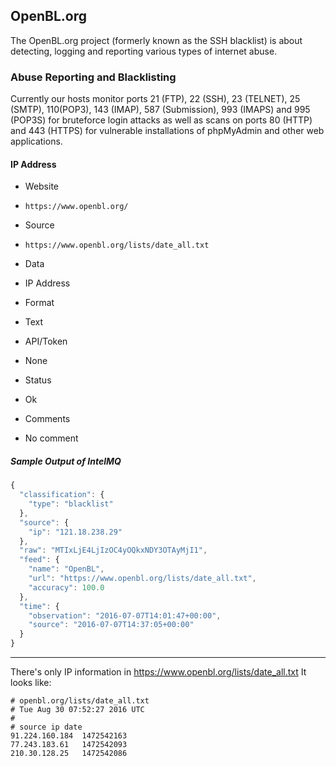 ## OpenBL.org

The OpenBL.org project (formerly known as the SSH blacklist) is about detecting,
logging and reporting various types of internet abuse.

### Abuse Reporting and Blacklisting

Currently our hosts monitor ports 21 (FTP), 22 (SSH), 23 (TELNET), 25 (SMTP),
110(POP3), 143 (IMAP), 587 (Submission), 993 (IMAPS) and 995 (POP3S) for
bruteforce login attacks as well as scans on ports 80 (HTTP) and 443 (HTTPS) for
vulnerable installations of phpMyAdmin and other web applications.

#### IP Address
>
* Website
 - `https://www.openbl.org/`
* Source
 - `https://www.openbl.org/lists/date_all.txt`
* Data
 - IP Address
* Format
 - Text
* API/Token
 - None
* Status
 - Ok
* Comments
 - No comment

##### Sample Output of IntelMQ

```javascript
{
  "classification": {
    "type": "blacklist"
  },
  "source": {
    "ip": "121.18.238.29"
  },
  "raw": "MTIxLjE4LjIzOC4yOQkxNDY3OTAyMjI1",
  "feed": {
    "name": "OpenBL",
    "url": "https://www.openbl.org/lists/date_all.txt",
    "accuracy": 100.0
  },
  "time": {
    "observation": "2016-07-07T14:01:47+00:00",
    "source": "2016-07-07T14:37:05+00:00"
  }
}
```

----

There's only IP information in https://www.openbl.org/lists/date_all.txt
It looks like:

	# openbl.org/lists/date_all.txt
	# Tue Aug 30 07:52:27 2016 UTC
	#
	# source ip	date
	91.224.160.184	1472542163
	77.243.183.61	1472542093
	210.30.128.25	1472542086
